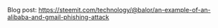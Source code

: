 Blog post: https://steemit.com/technology/@balor/an-example-of-an-alibaba-and-gmail-phishing-attack
